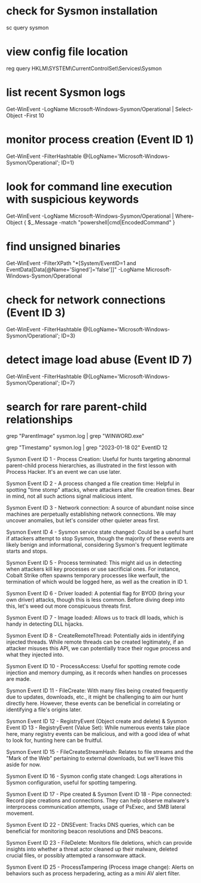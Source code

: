 # check for Sysmon installation
sc query sysmon

# view config file location
reg query HKLM\SYSTEM\CurrentControlSet\Services\Sysmon

# list recent Sysmon logs
Get-WinEvent -LogName Microsoft-Windows-Sysmon/Operational | Select-Object -First 10

# monitor process creation (Event ID 1)
Get-WinEvent -FilterHashtable @{LogName='Microsoft-Windows-Sysmon/Operational'; ID=1}

# look for command line execution with suspicious keywords
Get-WinEvent -LogName Microsoft-Windows-Sysmon/Operational | 
Where-Object { $_.Message -match "powershell|cmd|EncodedCommand" }

# find unsigned binaries
Get-WinEvent -FilterXPath "*[System/EventID=1 and EventData[Data[@Name='Signed']='false']]" -LogName Microsoft-Windows-Sysmon/Operational

# check for network connections (Event ID 3)
Get-WinEvent -FilterHashtable @{LogName='Microsoft-Windows-Sysmon/Operational'; ID=3}

# detect image load abuse (Event ID 7)
Get-WinEvent -FilterHashtable @{LogName='Microsoft-Windows-Sysmon/Operational'; ID=7}

# search for rare parent-child relationships
grep "ParentImage" sysmon.log | grep "WINWORD.exe"


grep "Timestamp" sysmon.log | grep "2023-01-18 02"
EventID 12


Sysmon Event ID 1 - Process Creation: Useful for hunts targeting abnormal parent-child process hierarchies, as illustrated in the first lesson with Process Hacker. It's an event we can use later.

Sysmon Event ID 2 - A process changed a file creation time: Helpful in spotting "time stomp" attacks, where attackers alter file creation times. Bear in mind, not all such actions signal malicious intent.

Sysmon Event ID 3 - Network connection: A source of abundant noise since machines are perpetually establishing network connections. We may uncover anomalies, but let's consider other quieter areas first.

Sysmon Event ID 4 - Sysmon service state changed: Could be a useful hunt if attackers attempt to stop Sysmon, though the majority of these events are likely benign and informational, considering Sysmon's frequent legitimate starts and stops.

Sysmon Event ID 5 - Process terminated: This might aid us in detecting when attackers kill key processes or use sacrificial ones. For instance, Cobalt Strike often spawns temporary processes like werfault, the termination of which would be logged here, as well as the creation in ID 1.

Sysmon Event ID 6 - Driver loaded: A potential flag for BYOD (bring your own driver) attacks, though this is less common. Before diving deep into this, let's weed out more conspicuous threats first.

Sysmon Event ID 7 - Image loaded: Allows us to track dll loads, which is handy in detecting DLL hijacks.

Sysmon Event ID 8 - CreateRemoteThread: Potentially aids in identifying injected threads. While remote threads can be created legitimately, if an attacker misuses this API, we can potentially trace their rogue process and what they injected into.

Sysmon Event ID 10 - ProcessAccess: Useful for spotting remote code injection and memory dumping, as it records when handles on processes are made.

Sysmon Event ID 11 - FileCreate: With many files being created frequently due to updates, downloads, etc., it might be challenging to aim our hunt directly here. However, these events can be beneficial in correlating or identifying a file's origins later.

Sysmon Event ID 12 - RegistryEvent (Object create and delete) & Sysmon Event ID 13 - RegistryEvent (Value Set): While numerous events take place here, many registry events can be malicious, and with a good idea of what to look for, hunting here can be fruitful.

Sysmon Event ID 15 - FileCreateStreamHash: Relates to file streams and the "Mark of the Web" pertaining to external downloads, but we'll leave this aside for now.

Sysmon Event ID 16 - Sysmon config state changed: Logs alterations in Sysmon configuration, useful for spotting tampering.

Sysmon Event ID 17 - Pipe created & Sysmon Event ID 18 - Pipe connected: Record pipe creations and connections. They can help observe malware's interprocess communication attempts, usage of PsExec, and SMB lateral movement.

Sysmon Event ID 22 - DNSEvent: Tracks DNS queries, which can be beneficial for monitoring beacon resolutions and DNS beacons.

Sysmon Event ID 23 - FileDelete: Monitors file deletions, which can provide insights into whether a threat actor cleaned up their malware, deleted crucial files, or possibly attempted a ransomware attack.

Sysmon Event ID 25 - ProcessTampering (Process image change): Alerts on behaviors such as process herpadering, acting as a mini AV alert filter.
